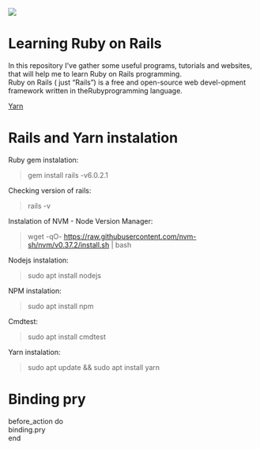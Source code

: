 ![](https://jaki-jezyk-programowania.pl/img/technologies/rubyonrails.png)

# Learning Ruby on Rails

In this repository I've gather some useful programs, tutorials and websites, that will help me to learn Ruby on Rails programming.  
Ruby on Rails ( just “Rails”) is a free and open-source web devel-opment framework written in theRubyprogramming language.  

[Yarn](https://yarnpkg.com/ "Yarn - package manager")  

# Rails and Yarn instalation

Ruby gem instalation:  
>gem install rails -v6.0.2.1  

Checking version of rails:  
>rails -v   

Instalation of NVM - Node Version Manager:  
>wget -qO- https://raw.githubusercontent.com/nvm-sh/nvm/v0.37.2/install.sh | bash  

Nodejs instalation:   
>sudo apt install nodejs    

NPM instalation:
>sudo apt install npm    

Cmdtest:  
>sudo apt install cmdtest  

Yarn instalation:   
>sudo apt update && sudo apt install yarn  

# Binding pry  
before_action do  
    binding.pry  
end  
